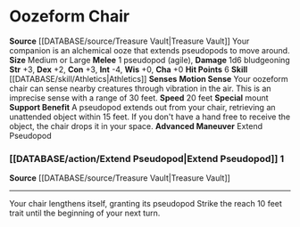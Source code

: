 ﻿---
burrow_speed: null
charisma: '+0'
climb_speed: null
constitution: '+3'
dexterity: '+2'
element: null
fly_speed: null
hp: '6'
id: '55'
intelligence: '-4'
land_speed: '20'
max_speed: '20'
name: Oozeform Chair
rarity: Common
rus_type_level: null
sense:
- Motion SenseYour oozeform chair can sense nearby creatures through vibration in
  theair. This is animprecise sensewith a range of 30 feet.
size: Medium, Large
skill:
- '[[DATABASE/skill/Athletics|Athletics]]'
source: '[[DATABASE/source/Treasure Vault|Treasure Vault]]'
speed:
- 20 feet
strength: '+3'
strength_req: '3'
swim_speed: null
trait: null
type: Animal Companion
wisdom: '+0'

---
# Oozeform Chair

**Source** [[DATABASE/source/Treasure Vault|Treasure Vault]] 
Your companion is an alchemical ooze that extends pseudopods to move around.
**Size** Medium or Large
**Melee** <span class="action-icon">1</span> pseudopod (agile), **Damage** 1d6 bludgeoning
**Str** +3, **Dex** +2, **Con** +3, **Int** -4, **Wis** +0, **Cha** +0
**Hit Points** 6
**Skill** [[DATABASE/skill/Athletics|Athletics]] 
**Senses** **Motion Sense** Your oozeform chair can sense nearby creatures through vibration in the air. This is an imprecise sense with a range of 30 feet.
**Speed** 20 feet
**Special** mount
**Support Benefit** A pseudopod extends out from your chair, retrieving an unattended object within 15 feet. If you don't have a hand free to receive the object, the chair drops it in your space.
**Advanced Maneuver** Extend Pseudopod

### [[DATABASE/action/Extend Pseudopod|Extend Pseudopod]] <span class="action-icon">1</span>

**Source** [[DATABASE/source/Treasure Vault|Treasure Vault]]

---
Your chair lengthens itself, granting its pseudopod Strike the reach 10 feet trait until the beginning of your next turn.